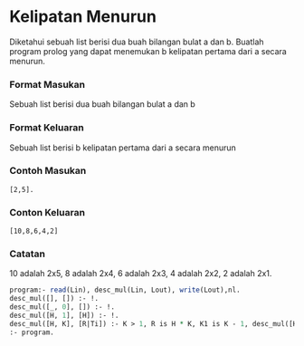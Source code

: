 # Kelipatan Menurun

Diketahui sebuah list berisi dua buah bilangan bulat a dan b. Buatlah program prolog yang dapat menemukan b kelipatan pertama dari a secara menurun.

### Format Masukan

Sebuah list berisi dua buah bilangan bulat a dan b

### Format Keluaran

Sebuah list berisi b kelipatan pertama dari a secara menurun

### Contoh Masukan

```
[2,5].
```

### Conton Keluaran

```
[10,8,6,4,2]
```

### Catatan

10 adalah 2x5, 8 adalah 2x4, 6 adalah 2x3, 4 adalah 2x2, 2 adalah 2x1.

```pl
program:- read(Lin), desc_mul(Lin, Lout), write(Lout),nl.
desc_mul([], []) :- !.
desc_mul([_, 0], []) :- !.
desc_mul([H, 1], [H]) :- !.
desc_mul([H, K], [R|Ti]) :- K > 1, R is H * K, K1 is K - 1, desc_mul([H, K1], Ti).
:- program.
```
